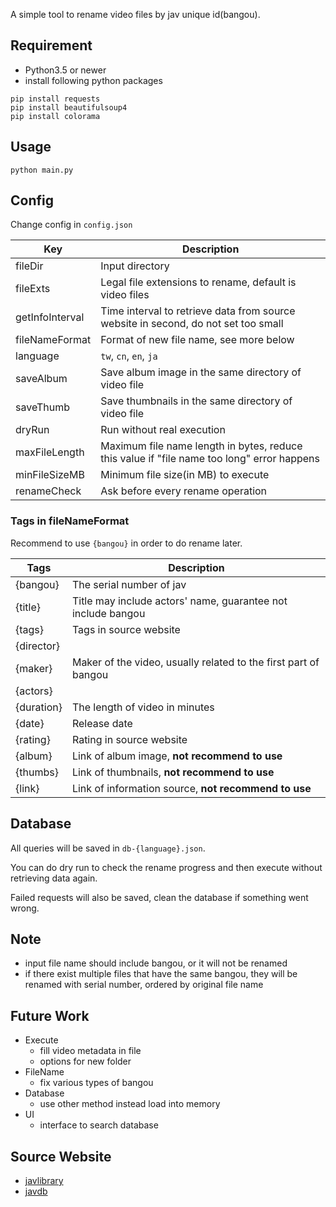A simple tool to rename video files by jav unique id(bangou).

## Requirement

- Python3.5 or newer
- install following python packages

```
pip install requests
pip install beautifulsoup4
pip install colorama
```

## Usage

`python main.py`

## Config

Change config in `config.json`

| Key             | Description                                                                                |
| --------------- | ------------------------------------------------------------------------------------------ |
| fileDir         | Input directory                                                                            |
| fileExts        | Legal file extensions to rename, default is video files                                    |
| getInfoInterval | Time interval to retrieve data from source website in second, do not set too small         |
| fileNameFormat  | Format of new file name, see more below                                                    |
| language        | `tw`, `cn`, `en`, `ja`                                                                     |
| saveAlbum       | Save album image in the same directory of video file                                       |
| saveThumb       | Save thumbnails in the same directory of video file                                        |
| dryRun          | Run without real execution                                                                 |
| maxFileLength   | Maximum file name length in bytes, reduce this value if "file name too long" error happens |
| minFileSizeMB   | Minimum file size(in MB) to execute                                                        |
| renameCheck     | Ask before every rename operation                                                          |

### Tags in fileNameFormat

Recommend to use `{bangou}` in order to do rename later.

| Tags       | Description                                                     |
| ---------- | --------------------------------------------------------------- |
| {bangou}   | The serial number of jav                                        |
| {title}    | Title may include actors' name, guarantee not include bangou    |
| {tags}     | Tags in source website                                          |
| {director} |                                                                 |
| {maker}    | Maker of the video, usually related to the first part of bangou |
| {actors}   |                                                                 |
| {duration} | The length of video in minutes                                  |
| {date}     | Release date                                                    |
| {rating}   | Rating in source website                                        |
| {album}    | Link of album image, **not recommend to use**                   |
| {thumbs}   | Link of thumbnails, **not recommend to use**                    |
| {link}     | Link of information source, **not recommend to use**            |

## Database

All queries will be saved in `db-{language}.json`.

You can do dry run to check the rename progress and then execute without retrieving data again.

Failed requests will also be saved, clean the database if something went wrong.

## Note

- input file name should include bangou, or it will not be renamed
- if there exist multiple files that have the same bangou, they will be renamed with serial number, ordered by original file name

## Future Work

- Execute
  - fill video metadata in file
  - options for new folder
- FileName
  - fix various types of bangou
- Database
  - use other method instead load into memory
- UI
  - interface to search database

## Source Website

- [javlibrary](http://javlibrary.com)
- [javdb](http://javdb.com)
